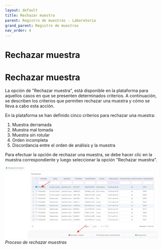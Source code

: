 ```yaml
---
layout: default
title: Rechazar muestra
parent: Registro de muestras - Laboratorio 
grand_parent: Registro de muestras
nav_order: 4
---
```


# Rechazar muestra

<h1>Rechazar muestra</h1>
<p>La opción de "Rechazar muestra",  está disponible en la plataforma para aquellos casos en que se presenten determinados criterios. A continuación, se describen los criterios que permiten rechazar una muestra y cómo se lleva a cabo esta acción.</p>
<p>En la plataforma se han definido cinco criterios para rechazar una muestra:</p>
<ol>
<li>Muestra derramada</li>
<li>Muestra mal tomada</li>
<li>Muestra sin rotular</li>
<li>Orden incompleta</li>
<li>Discordancia entre el orden de análisis y la muestra</li>
</ol>
<p>Para efectuar la opción de rechazar una muestra, se debe hacer clic en la muestra correspondiente y luego seleccionar la opción "Rechazar muestra".</p>
<p><img alt="Alt text" src="img/lab_rech_muestras_1.png" />
<em>Proceso de rechazar muestras</em></p>